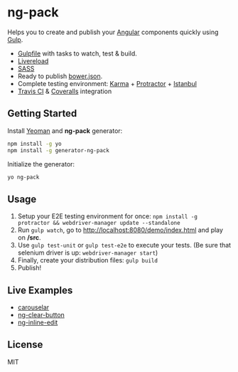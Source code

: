 # ng-pack
Helps you to create and publish your [Angular](http://angularjs.org/) components quickly using [Gulp](http://gulpjs.com/).

- [Gulpfile](http://github.com/sytac/ng-pack/blob/master/app/templates/_gulpfile.js) with tasks to watch, test & build.
- [Livereload](https://www.npmjs.com/package/gulp-livereload)
- [SASS](https://www.npmjs.com/package/gulp-sass)
- Ready to publish [bower.json](http://bower.io/docs/creating-packages/#bowerjson).
- Complete testing environment: [Karma](http://karma-runner.github.io/) + [Protractor](http://angular.github.io/protractor) + [Istanbul](https://github.com/gotwarlost/istanbul)
- [Travis CI](https://travis-ci.org) & [Coveralls](https://coveralls.io/) integration

## Getting Started
Install [Yeoman](http://yeoman.io/) and **ng-pack** generator:

```bash
npm install -g yo
npm install -g generator-ng-pack
```

Initialize the generator:

```bash
yo ng-pack
```

## Usage
1. Setup your E2E testing environment for once: ``npm install -g protractor && webdriver-manager update --standalone``
2. Run ``gulp watch``, go to [http://localhost:8080/demo/index.html](http://localhost:8080/demo/index.html) and play on **/src**.
3. Use ``gulp test-unit`` or ``gulp test-e2e`` to execute your tests. (Be sure that selenium driver is up: ``webdriver-manager start``)
4. Finally, create your distribution files: ``gulp build``
5. Publish!

## Live Examples
- [carouselar](https://github.com/tameraydin/carouselar)
- [ng-clear-button](https://github.com/tameraydin/ng-clear-button)
- [ng-inline-edit](https://github.com/tameraydin/ng-inline-edit)

## License

MIT

